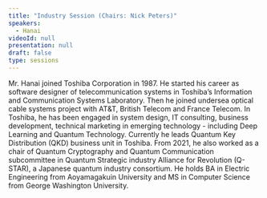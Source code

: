 ```yaml
---
title: "Industry Session (Chairs: Nick Peters)"
speakers:
  - Hanai
videoId: null
presentation: null
draft: false
type: sessions
---
```

Mr. Hanai joined Toshiba Corporation in 1987. He started his career as software designer of telecommunication systems in Toshiba’s Information and Communication Systems Laboratory. Then he joined undersea optical cable systems project with AT&T, British Telecom and France Telecom. In Toshiba, he has been engaged in system design, IT consulting, business development, technical marketing in emerging technology - including Deep Learning and Quantum Technology. Currently he leads Quantum Key Distribution (QKD) business unit in Toshiba. From 2021, he also worked as a chair of Quantum Cryptography and Quantum Communication subcommittee in Quantum Strategic industry Alliance for Revolution (Q-STAR), a Japanese quantum industry consortium.
He holds BA in Electric Engineering from Aoyamagakuin University and MS in Computer Science from George Washington University.




<!-- fields to use above: -->
<!-- videoId: "Vfl9pPh6ipI" -->
<!-- presentation: "/slides/invited-MargaridaPereira.pdf" -->
